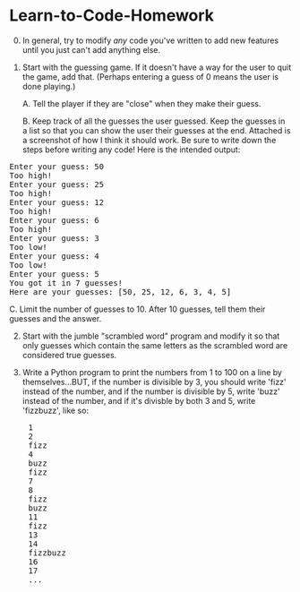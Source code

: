 # Learn-to-Code-Homework

0. In general, try to modify _any_ code you've written to add new features until you just can't add anything else.

1. Start with the guessing game. If it doesn't have a way for the user to quit the game, add that. (Perhaps entering a guess of 0 means the user is done playing.)
   
   A. Tell the player if they are "close" when they make their guess.   
   
   B. Keep track of all the guesses the user guessed. Keep the guesses in a list so that you can show the user their guesses at the end. Attached is a screenshot of how I think it should work. Be sure to write down the steps before writing any code! 
Here is the intended output:
<pre>
Enter your guess: 50
Too high!
Enter your guess: 25
Too high!
Enter your guess: 12
Too high!
Enter your guess: 6
Too high!
Enter your guess: 3
Too low!
Enter your guess: 4
Too low!
Enter your guess: 5
You got it in 7 guesses!
Here are your guesses: [50, 25, 12, 6, 3, 4, 5]
</pre>
   C. Limit the number of guesses to 10. After 10 guesses, tell them their guesses and the answer.

2. Start with the jumble "scrambled word" program and modify it so that only guesses which contain the same letters as the scrambled word are considered true guesses.

4. Write a Python program to print the numbers from 1 to 100 on a line by themselves...BUT, if the number is divisible by 3, you should write 'fizz' instead of the number, and if the number is divisible by 5, write 'buzz' instead of the number, and if it's divisble by both 3 and 5, write 'fizzbuzz', like so:
<pre>
    1
    2
    fizz
    4
    buzz
    fizz
    7
    8
    fizz
    buzz
    11
    fizz
    13
    14
    fizzbuzz
    16
    17
    ...
</pre>
